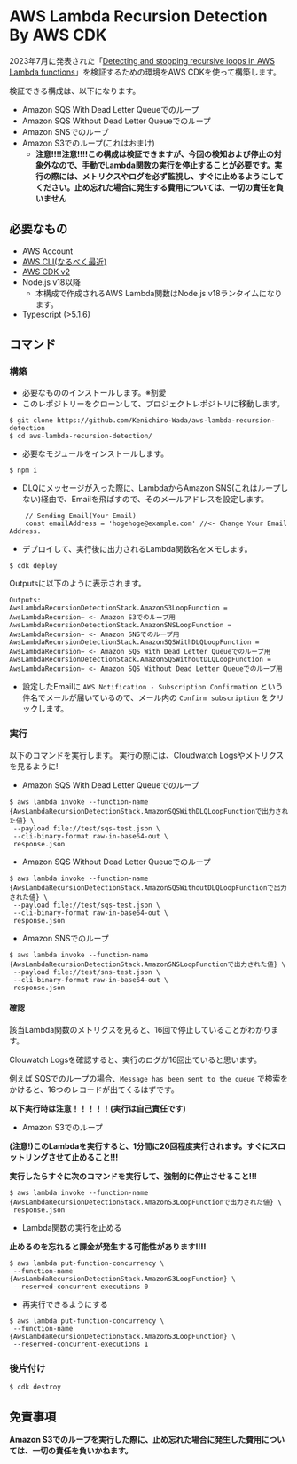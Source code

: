 # AWS Lambda Recursion Detection By AWS CDK
2023年7月に発表された「[Detecting and stopping recursive loops in AWS Lambda functions](https://aws.amazon.com/blogs/compute/detecting-and-stopping-recursive-loops-in-aws-lambda-functions/)」を検証するための環境をAWS CDKを使って構築します。

検証できる構成は、以下になります。
- Amazon SQS With Dead Letter Queueでのループ
- Amazon SQS Without Dead Letter Queueでのループ
- Amazon SNSでのループ
- Amazon S3でのループ(これはおまけ)
    - **注意!!!!注意!!!!この構成は検証できますが、今回の検知および停止の対象外なので、手動でLambda関数の実行を停止することが必要です。実行の際には、メトリクスやログを必ず監視し、すぐに止めるようにしてください。止め忘れた場合に発生する費用については、一切の責任を負いません**

## 必要なもの
- AWS Account
- [AWS CLI(なるべく最近)](https://docs.aws.amazon.com/ja_jp/cli/latest/userguide/getting-started-install.html)
- [AWS CDK v2](https://docs.aws.amazon.com/ja_jp/cdk/v2/guide/getting_started.html)
- Node.js v18以降
    - 本構成で作成されるAWS Lambda関数はNode.js v18ランタイムになります。
- Typescript (>5.1.6)

## コマンド
### 構築
- 必要なもののインストールします。※割愛
- このレポジトリーをクローンして、プロジェクトレポジトリに移動します。

```
$ git clone https://github.com/Kenichiro-Wada/aws-lambda-recursion-detection
$ cd aws-lambda-recursion-detection/
```

- 必要なモジュールをインストールします。

`$ npm i`

- DLQにメッセージが入った際に、LambdaからAmazon SNS(これはループしない)経由で、Emailを飛ばすので、そのメールアドレスを設定します。
```
    // Sending Email(Your Email)
    const emailAddress = 'hogehoge@example.com' //<- Change Your Email Address.
```

- デプロイして、実行後に出力されるLambda関数名をメモします。

`$ cdk deploy`

Outputsに以下のように表示されます。

```
Outputs:
AwsLambdaRecursionDetectionStack.AmazonS3LoopFunction = AwsLambdaRecursion~ <- Amazon S3でのループ用
AwsLambdaRecursionDetectionStack.AmazonSNSLoopFunction = AwsLambdaRecursion~ <- Amazon SNSでのループ用
AwsLambdaRecursionDetectionStack.AmazonSQSWithDLQLoopFunction = AwsLambdaRecursion~ <- Amazon SQS With Dead Letter Queueでのループ用
AwsLambdaRecursionDetectionStack.AmazonSQSWithoutDLQLoopFunction = AwsLambdaRecursion~ <- Amazon SQS Without Dead Letter Queueでのループ用
```

- 設定したEmailに `AWS Notification - Subscription Confirmation` という件名でメールが届いているので、メール内の `Confirm subscription` をクリックします。

### 実行
以下のコマンドを実行します。
実行の際には、Cloudwatch Logsやメトリクスを見るように!

- Amazon SQS With Dead Letter Queueでのループ

```
$ aws lambda invoke --function-name {AwsLambdaRecursionDetectionStack.AmazonSQSWithDLQLoopFunctionで出力された値} \
 --payload file://test/sqs-test.json \
 --cli-binary-format raw-in-base64-out \
 response.json
```

- Amazon SQS Without Dead Letter Queueでのループ

```
$ aws lambda invoke --function-name {AwsLambdaRecursionDetectionStack.AmazonSQSWithoutDLQLoopFunctionで出力された値} \
 --payload file://test/sqs-test.json \
 --cli-binary-format raw-in-base64-out \
 response.json
```

- Amazon SNSでのループ

```
$ aws lambda invoke --function-name {AwsLambdaRecursionDetectionStack.AmazonSNSLoopFunctionで出力された値} \
 --payload file://test/sns-test.json \
 --cli-binary-format raw-in-base64-out \
 response.json
```

#### 確認

該当Lambda関数のメトリクスを見ると、16回で停止していることがわかります。

Clouwatch Logsを確認すると、実行のログが16回出ていると思います。

例えば SQSでのループの場合、`Message has been sent to the queue` で検索をかけると、16つのレコードが出てくるはずです。

**以下実行時は注意！！！！！(実行は自己責任です)**

- Amazon S3でのループ

**(注意!)このLambdaを実行すると、1分間に20回程度実行されます。すぐにスロットリングさせて止めること!!!**

**実行したらすぐに次のコマンドを実行して、強制的に停止させること!!!**

```
$ aws lambda invoke --function-name {AwsLambdaRecursionDetectionStack.AmazonS3LoopFunctionで出力された値} \
 response.json
```

- Lambda関数の実行を止める

**止めるのを忘れると課金が発生する可能性があります!!!!**

```
$ aws lambda put-function-concurrency \
 --function-name {AwsLambdaRecursionDetectionStack.AmazonS3LoopFunction} \
 --reserved-concurrent-executions 0
```

- 再実行できるようにする

```
$ aws lambda put-function-concurrency \
 --function-name {AwsLambdaRecursionDetectionStack.AmazonS3LoopFunction} \
 --reserved-concurrent-executions 1
```

### 後片付け

`$ cdk destroy`

## 免責事項
**Amazon S3でのループを実行した際に、止め忘れた場合に発生した費用については、一切の責任を負いかねます。**
